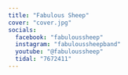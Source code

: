 ```yaml
---
title: "Fabulous Sheep"
cover: "cover.jpg"
socials:
  facebook: "fabuloussheep"
  instagram: "fabuloussheepband"
  youtube: "@fabuloussheep"
  tidal: "7672411"
---
```

